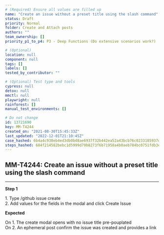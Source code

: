 ```yaml
---
# (Required) Ensure all values are filled up
name: "Create an issue without a preset title using the slash command"
status: Draft
priority: Normal
folder: Create and Attach posts
authors: ""
team_ownership: []
priority_p1_to_p4: P3 - Deep Functions (Do extensive scenarios work?)

# (Optional)
location: null
component: null
tags: []
labels: []
tested_by_contributor: ""

# (Optional) Test type and tools
cypress: null
detox: null
mmctl: null
playwright: null
rainforest: []
manual_test_environments: []

# Do not change
id: 13721690
key: MM-T4244
created_on: "2021-08-30T15:45:33Z"
last_updated: "2022-12-01T21:10:45Z"
case_hashed: 6b4a4c938eb4ed3db0bd8ae6937f32b442ea52a43bcb76c0233185937d52fcaee123ba47fefcd56c07750059aa683511
steps_hashed: 684f214582bebc1d5999d79b8273f6b71958a4b0aeb784bc0751fdb3e14d96d6dcc05d6722c9c15267483138aeff66ae
---
```


<!-- (Auto-generated) Based on frontmatter's "key" and "name" -->

## MM-T4244: Create an issue without a preset title using the slash command

---

**Step 1**

1\. Type /github issue create\
2\. Add values for the fields in the modal and click Create Issue

**Expected**

On 1. The create modal opens with no issue title pre-pouplated\
On 2. An ephemeral post confirm the issue was created and provides a link
